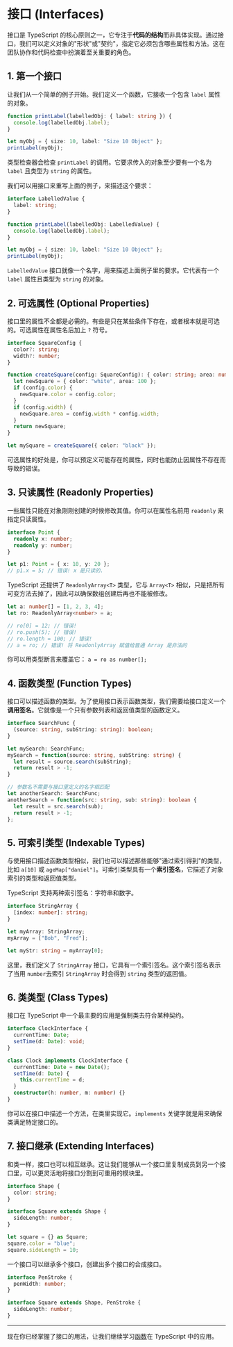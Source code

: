 # 接口 (Interfaces)

接口是 TypeScript 的核心原则之一，它专注于**代码的结构**而非具体实现。通过接口，我们可以定义对象的"形状"或"契约"，指定它必须包含哪些属性和方法。这在团队协作和代码检查中扮演着至关重要的角色。

## 1. 第一个接口

让我们从一个简单的例子开始。我们定义一个函数，它接收一个包含 `label` 属性的对象。

```typescript
function printLabel(labelledObj: { label: string }) {
  console.log(labelledObj.label);
}

let myObj = { size: 10, label: "Size 10 Object" };
printLabel(myObj);
```

类型检查器会检查 `printLabel` 的调用。它要求传入的对象至少要有一个名为 `label` 且类型为 `string` 的属性。

我们可以用接口来重写上面的例子，来描述这个要求：

```typescript
interface LabelledValue {
  label: string;
}

function printLabel(labelledObj: LabelledValue) {
  console.log(labelledObj.label);
}

let myObj = { size: 10, label: "Size 10 Object" };
printLabel(myObj);
```

`LabelledValue` 接口就像一个名字，用来描述上面例子里的要求。它代表有一个 `label` 属性且类型为 `string` 的对象。

## 2. 可选属性 (Optional Properties)

接口里的属性不全都是必需的。有些是只在某些条件下存在，或者根本就是可选的。可选属性在属性名后加上 `?` 符号。

```typescript
interface SquareConfig {
  color?: string;
  width?: number;
}

function createSquare(config: SquareConfig): { color: string; area: number } {
  let newSquare = { color: "white", area: 100 };
  if (config.color) {
    newSquare.color = config.color;
  }
  if (config.width) {
    newSquare.area = config.width * config.width;
  }
  return newSquare;
}

let mySquare = createSquare({ color: "black" });
```

可选属性的好处是，你可以预定义可能存在的属性，同时也能防止因属性不存在而导致的错误。

## 3. 只读属性 (Readonly Properties)

一些属性只能在对象刚刚创建的时候修改其值。你可以在属性名前用 `readonly` 来指定只读属性。

```typescript
interface Point {
  readonly x: number;
  readonly y: number;
}

let p1: Point = { x: 10, y: 20 };
// p1.x = 5; // 错误! x 是只读的.
```

TypeScript 还提供了 `ReadonlyArray<T>` 类型，它与 `Array<T>` 相似，只是把所有可变方法去掉了，因此可以确保数组创建后再也不能被修改。

```typescript
let a: number[] = [1, 2, 3, 4];
let ro: ReadonlyArray<number> = a;

// ro[0] = 12; // 错误!
// ro.push(5); // 错误!
// ro.length = 100; // 错误!
// a = ro; // 错误! 将 ReadonlyArray 赋值给普通 Array 是非法的
```
你可以用类型断言来覆盖它：
`a = ro as number[];`

## 4. 函数类型 (Function Types)

接口可以描述函数的类型。为了使用接口表示函数类型，我们需要给接口定义一个**调用签名**。它就像是一个只有参数列表和返回值类型的函数定义。

```typescript
interface SearchFunc {
  (source: string, subString: string): boolean;
}

let mySearch: SearchFunc;
mySearch = function(source: string, subString: string) {
  let result = source.search(subString);
  return result > -1;
}

// 参数名不需要与接口里定义的名字相匹配
let anotherSearch: SearchFunc;
anotherSearch = function(src: string, sub: string): boolean {
  let result = src.search(sub);
  return result > -1;
};
```

## 5. 可索引类型 (Indexable Types)

与使用接口描述函数类型相似，我们也可以描述那些能够"通过索引得到"的类型，比如 `a[10]` 或 `ageMap["daniel"]`。可索引类型具有一个**索引签名**，它描述了对象索引的类型和返回值类型。

TypeScript 支持两种索引签名：字符串和数字。

```typescript
interface StringArray {
  [index: number]: string;
}

let myArray: StringArray;
myArray = ["Bob", "Fred"];

let myStr: string = myArray[0];
```
这里，我们定义了 `StringArray` 接口，它具有一个索引签名。这个索引签名表示了当用 `number`去索引 `StringArray` 时会得到 `string` 类型的返回值。

## 6. 类类型 (Class Types)

接口在 TypeScript 中一个最主要的应用是强制类去符合某种契约。

```typescript
interface ClockInterface {
  currentTime: Date;
  setTime(d: Date): void;
}

class Clock implements ClockInterface {
  currentTime: Date = new Date();
  setTime(d: Date) {
    this.currentTime = d;
  }
  constructor(h: number, m: number) {}
}
```
你可以在接口中描述一个方法，在类里实现它。`implements` 关键字就是用来确保类满足特定接口的。

## 7. 接口继承 (Extending Interfaces)

和类一样，接口也可以相互继承。这让我们能够从一个接口里复制成员到另一个接口里，可以更灵活地将接口分割到可重用的模块里。

```typescript
interface Shape {
  color: string;
}

interface Square extends Shape {
  sideLength: number;
}

let square = {} as Square;
square.color = "blue";
square.sideLength = 10;
```
一个接口可以继承多个接口，创建出多个接口的合成接口。
```typescript
interface PenStroke {
  penWidth: number;
}

interface Square extends Shape, PenStroke {
  sideLength: number;
}
```

---

现在你已经掌握了接口的用法，让我们继续学习[函数](functions.md)在 TypeScript 中的应用。 